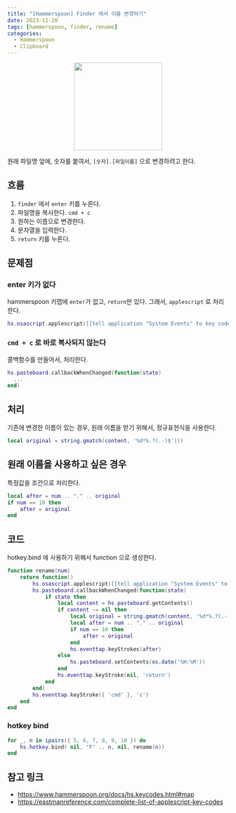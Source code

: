 ```yaml
---
title: "[Hammerspoon] Finder 에서 이름 변경하기"
date: 2023-11-20
tags: [hammerspoon, finder, rename]
categories:
  - Hammerspoon
  - Clipboard
---
```


<img src="https://i.imgur.com/n5N1MvX.png"  width="200" style="display:block;margin:0 auto;"/>

원래 파일명 앞에, 숫자를 붙여서, 
`[숫자].[파일이름]` 으로 변경하려고 한다. 

## 흐름

1. `finder` 에서 `enter` 키를 누른다. 
2. 파일명을 복사한다. `cmd + c`
3. 원하는 이름으로 변경한다. 
4. 문자열을 입력한다. 
5. `return` 키를 누른다.

## 문제점

### enter 키가 없다

hammerspoon 키맵에 `enter`가 없고, `return`만 있다. 
그래서, `applescript` 로 처리한다.

```lua
hs.osascript.applescript([[tell application "System Events" to key code 76]])
```

### `cmd + c` 로 바로 복사되지 않는다

콜백함수를 만들어서, 처리한다.

```lua
hs.pasteboard.callbackWhenChanged(function(state) 
  ...
end)
```

## 처리

기존에 변경한 이름이 있는 경우, 원래 이름을 받기 위해서, 정규표현식을 사용한다. 

```lua
local original = string.gmatch(content, '%d*%.?(.-)$')()
```

## 원래 이름을 사용하고 싶은 경우

특정값을 조건으로 처리한다. 

```lua
local after = num .. "." .. original
if num == 10 then
    after = original
end
```

## 코드

hotkey.bind 에 사용하기 위해서 function 으로 생성한다.


```lua
function rename(num)
    return function()
        hs.osascript.applescript([[tell application "System Events" to key code 76]])
        hs.pasteboard.callbackWhenChanged(function(state)
            if state then
                local content = hs.pasteboard.getContents()
                if content ~= nil then
                    local original = string.gmatch(content, '%d*%.?(.-)$')()
                    local after = num .. "." .. original
                    if num == 10 then
                        after = original
                    end
                    hs.eventtap.keyStrokes(after)
                else
                    hs.pasteboard.setContents(os.date('%H:%M'))
                end
                hs.eventtap.keyStroke(nil, 'return')
            end
        end)
        hs.eventtap.keyStroke({ 'cmd' }, 'c')
    end
end
```

### hotkey bind

```lua
for _, n in ipairs({ 5, 6, 7, 8, 9, 10 }) do
    hs.hotkey.bind( nil, "F" .. n, nil, rename(n))
end
```


## 참고 링크 

- https://www.hammerspoon.org/docs/hs.keycodes.html#map
- https://eastmanreference.com/complete-list-of-applescript-key-codes
